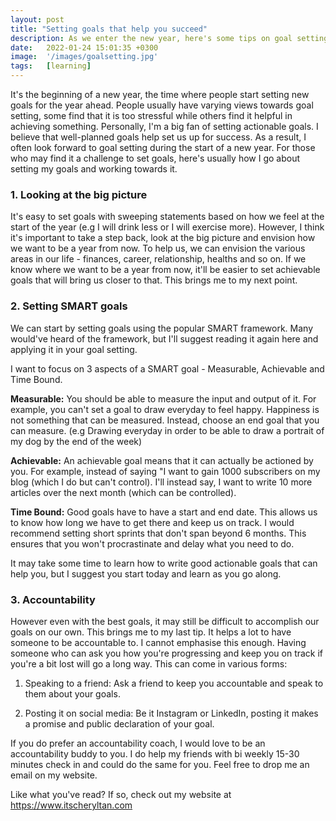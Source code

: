 ```yaml
---
layout: post
title: "Setting goals that help you succeed"
description: As we enter the new year, here's some tips on goal setting.
date:   2022-01-24 15:01:35 +0300
image:  '/images/goalsetting.jpg'
tags:   [learning]
---
```

It's the beginning of a new year, the time where people start setting new goals for the year ahead. People usually have varying views towards goal setting, some find that it is too stressful while others find it helpful in achieving something. Personally, I'm a big fan of setting actionable goals.
I believe that well-planned goals help set us up for success. As a result, I often look forward to goal setting during the start of a new year. For those who may find it a challenge to set goals, here's usually how I go about setting my goals and working towards it. 

### 1. Looking at the big picture 

It's easy to set goals with sweeping statements based on how we feel at the start of the year (e.g I will drink less or I will exercise more). However, I think it's important to take a step back, look at the big picture and envision how we want to be a year from now. To help us, we can envision the various areas in our life - finances, career, relationship, healths and so on. 
If we know where we want to be a year from now, it'll be easier to set achievable goals that will bring us closer to that. This brings me to my next point. 

### 2. Setting SMART goals 

We can start by setting goals using the popular SMART framework. Many would've heard of the framework, but I'll suggest reading it again here and applying it in your goal setting. 

I want to focus on 3 aspects of a SMART goal - Measurable, Achievable and Time Bound. 

**Measurable:** You should be able to measure the input and output of it. For example, you can't set a goal to draw everyday to feel happy. Happiness is not something that can be measured. Instead, choose an end goal that you can measure. (e.g Drawing everyday in order to be able to draw a portrait of my dog by the end of the week) 

**Achievable:** An achievable goal means that it can actually be actioned by you. For example, instead of saying "I want to gain 1000 subscribers on my blog (which I do but can't control). I'll instead say, I want to write 10 more articles over the next month (which can be controlled). 

**Time Bound:** Good goals have to have a start and end date. This allows us to know how long we have to get there and keep us on track. I would recommend setting short sprints that don't span beyond 6 months. This ensures that you won't procrastinate and delay what you need to do.  

It may take some time to learn how to write good actionable goals that can help you, but I suggest you start today and learn as you go along. 

### 3. Accountability 

However even with the best goals, it may still be difficult to accomplish our goals on our own. This brings me to my last tip. It helps a lot to have someone to be accountable to. I cannot emphasise this enough. Having someone who can ask you how you're progressing and keep you on track if you're a bit lost will go a long way. This can come in various forms: 

1. Speaking to a friend: Ask a friend to keep you accountable and speak to them about your goals. 

2. Posting it on social media: Be it Instagram or LinkedIn, posting it makes a promise and public declaration of your goal. 

If you do prefer an accountability coach, I would love to be an accountability buddy to you. I do help my friends with bi weekly 15-30 minutes check in and could do the same for you. Feel free to drop me an email on my website. 

Like what you've read? If so, check out my website at https://www.itscheryltan.com